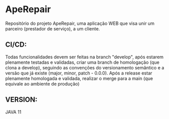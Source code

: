 # ApeRepair
Repositório do projeto ApeRepair, uma aplicação WEB que visa unir um parceiro (prestador de serviço), a um cliente.

## CI/CD:
Todas funcionalidades devem ser feitas na branch "develop", após estarem plenamente testadas e validadas, criar uma branch de homologação (que clona a develop), seguindo as convenções do versionamento semântico e a versão que já existe (major, minor, patch - 0.0.0).
Após a release estar plenamente homologada e validada, realizar o merge para a main (que equivale ao ambiente de produção)
  
## VERSION:
JAVA 11
